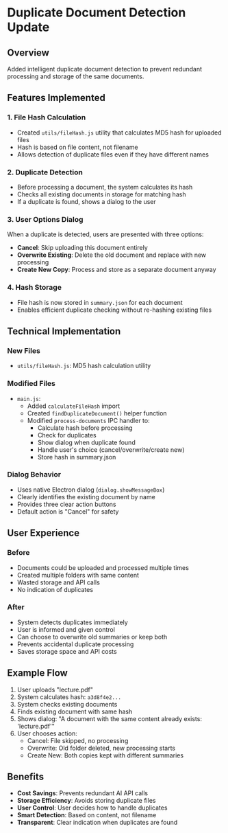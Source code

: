 # Duplicate Document Detection Update

## Overview
Added intelligent duplicate document detection to prevent redundant processing and storage of the same documents.

## Features Implemented

### 1. File Hash Calculation
- Created `utils/fileHash.js` utility that calculates MD5 hash for uploaded files
- Hash is based on file content, not filename
- Allows detection of duplicate files even if they have different names

### 2. Duplicate Detection
- Before processing a document, the system calculates its hash
- Checks all existing documents in storage for matching hash
- If a duplicate is found, shows a dialog to the user

### 3. User Options Dialog
When a duplicate is detected, users are presented with three options:
- **Cancel**: Skip uploading this document entirely
- **Overwrite Existing**: Delete the old document and replace with new processing
- **Create New Copy**: Process and store as a separate document anyway

### 4. Hash Storage
- File hash is now stored in `summary.json` for each document
- Enables efficient duplicate checking without re-hashing existing files

## Technical Implementation

### New Files
- `utils/fileHash.js`: MD5 hash calculation utility

### Modified Files
- `main.js`:
  - Added `calculateFileHash` import
  - Created `findDuplicateDocument()` helper function
  - Modified `process-documents` IPC handler to:
    - Calculate hash before processing
    - Check for duplicates
    - Show dialog when duplicate found
    - Handle user's choice (cancel/overwrite/create new)
    - Store hash in summary.json

### Dialog Behavior
- Uses native Electron dialog (`dialog.showMessageBox`)
- Clearly identifies the existing document by name
- Provides three clear action buttons
- Default action is "Cancel" for safety

## User Experience

### Before
- Documents could be uploaded and processed multiple times
- Created multiple folders with same content
- Wasted storage and API calls
- No indication of duplicates

### After
- System detects duplicates immediately
- User is informed and given control
- Can choose to overwrite old summaries or keep both
- Prevents accidental duplicate processing
- Saves storage space and API costs

## Example Flow

1. User uploads "lecture.pdf"
2. System calculates hash: `a3d8f4e2...`
3. System checks existing documents
4. Finds existing document with same hash
5. Shows dialog: "A document with the same content already exists: 'lecture.pdf'"
6. User chooses action:
   - Cancel: File skipped, no processing
   - Overwrite: Old folder deleted, new processing starts
   - Create New: Both copies kept with different summaries

## Benefits
- **Cost Savings**: Prevents redundant AI API calls
- **Storage Efficiency**: Avoids storing duplicate files
- **User Control**: User decides how to handle duplicates
- **Smart Detection**: Based on content, not filename
- **Transparent**: Clear indication when duplicates are found
